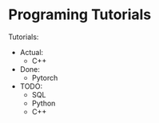 # Programing Tutorials

Tutorials:


- Actual:
  - C++
- Done:
  - Pytorch
- TODO:
  - SQL
  - Python
  - C++
